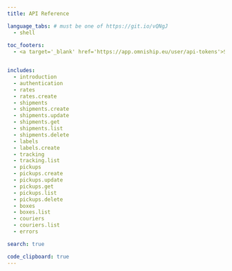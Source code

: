 ```yaml
---
title: API Reference

language_tabs: # must be one of https://git.io/vQNgJ
  - shell
  
toc_footers:
  - <a target='_blank' href='https://app.omniship.eu/user/api-tokens'>Sign in for a Developer Key</a>


includes:
  - introduction
  - authentication
  - rates
  - rates.create
  - shipments
  - shipments.create
  - shipments.update
  - shipments.get
  - shipments.list
  - shipments.delete
  - labels
  - labels.create
  - tracking
  - tracking.list
  - pickups
  - pickups.create
  - pickups.update
  - pickups.get
  - pickups.list
  - pickups.delete
  - boxes
  - boxes.list
  - couriers
  - couriers.list
  - errors

search: true

code_clipboard: true
---
```


